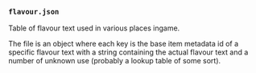 ### `flavour.json`

Table of flavour text used in various places ingame.

The file is an object where each key is the base item metadata id of a specific flavour text with a string containing the actual flavour text and a number of unknown use (probably a lookup table of some sort).
